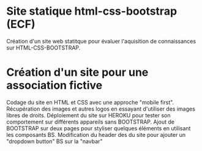 # Site statique html-css-bootstrap (ECF)
Création d'un site web statitque pour évaluer l'aquisition de connaissances sur HTML-CSS-BOOTSTRAP.

# Création d'un site pour une association fictive
Codage du site en HTML et CSS avec une approche "mobile first".
Récupération des images et autres logos en essayant d'utiliser des images libres de droits.
Déploiement du site sur HEROKU pour tester son comportement sur différents appareils sans BOOTSTRAP.
Ajout de BOOTSTRAP sur deux pages pour styliser quelques éléments en utilisant les composants BS.
Modification du header des du site pour ajouter un "dropdown button" BS sur la "navbar"
